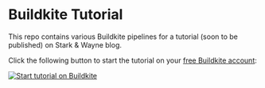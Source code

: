 # Buildkite Tutorial

This repo contains various Buildkite pipelines for a tutorial (soon to be published) on Stark & Wayne blog.

Click the following button to start the tutorial on your [free Buildkite account](https://buildkite.com/pricing):

[![Start tutorial on Buildkite](https://buildkite.com/button.svg)](https://buildkite.com/new)

